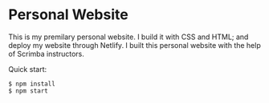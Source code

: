 # Personal Website
This is my premilary personal website. I build it with CSS and HTML; and deploy my website through Netlify. 
I built this personal website with the help of Scrimba instructors. 

Quick start:
```
$ npm install
$ npm start
````
